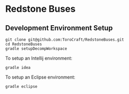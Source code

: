 # Redstone Buses


## Development Environment Setup

```
git clone git@github.com:ToroCraft/RedstoneBuses.git
cd RedstoneBuses
gradle setupDecompWorkspace
```

To setup an Intellij environment:
```
gradle idea
```

To setup an Eclipse environment:
```
gradle eclipse
```
